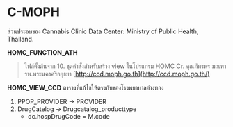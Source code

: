 # C-MOPH
ส่วนประอบของ Cannabis Clinic Data Center: Ministry of Public Health, Thailand.

**HOMC_FUNCTION_ATH**
> ไฟล์ตั้งต้นจาก 10. ชุดคำสั่งสำหรับสร้าง view ในโปรแกรม HOMC
Cr. คุณภัทรพร มณฑา รพ.พระนครศรีอยุธยา
[http://ccd.moph.go.th](http://ccd.moph.go.th/)

**HOMC_VIEW_CCD**
ตารางที่แก้ไขให้ตรงกับของโรงพยาบาลอ่างทอง
 1. PPOP_PROVIDER -> PROVIDER
 2. DrugCatelog -> Drugcatalog_producttype
	 * dc.hospDrugCode  =  M.code
